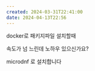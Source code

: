 ```yaml
---
created: 2024-03-31T22:41:00
date: 2024-04-13T22:56
---
```

docker로 패키지파일 설치할때

속도가 넘 느린데 노하우 있으신가요?

microdnf 로 설치합니다